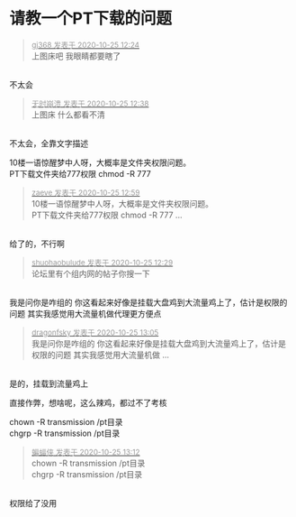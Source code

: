# 请教一个PT下载的问题


<div class="quote"><blockquote><font size="2"><a href="https://www.hostloc.com/forum.php?mod=redirect&amp;goto=findpost&amp;pid=9349387&amp;ptid=758239" target="_blank"><font color="#999999">gj368 发表于 2020-10-25 12:24</font></a></font><br />
上图床吧 我眼睛都要瞎了</blockquote></div><br />
不太会<img src="static/image/smiley/yct/014.gif" smilieid="45" border="0" alt="" />

<div class="quote"><blockquote><font size="2"><a href="https://www.hostloc.com/forum.php?mod=redirect&amp;goto=findpost&amp;pid=9349442&amp;ptid=758239" target="_blank"><font color="#999999">无时崩溃 发表于 2020-10-25 12:38</font></a></font><br />
上图床 什么都看不清</blockquote></div><br />
不太会<img src="static/image/smiley/yct/014.gif" smilieid="45" border="0" alt="" />，全靠文字描述

10楼一语惊醒梦中人呀，大概率是文件夹权限问题。<br />
PT下载文件夹给777权限 chmod -R 777<img id="aimg_eXxvV" onclick="zoom(this, this.src, 0, 0, 0)" class="zoom" src="https://cdn.jsdelivr.net/gh/hishis/forum-master/public/images/patch.gif" onmouseover="img_onmouseoverfunc(this)" onload="thumbImg(this)" border="0" alt="" />

<div class="quote"><blockquote><font size="2"><a href="https://www.hostloc.com/forum.php?mod=redirect&amp;goto=findpost&amp;pid=9349519&amp;ptid=758239" target="_blank"><font color="#999999">zaeve 发表于 2020-10-25 12:59</font></a></font><br />
10楼一语惊醒梦中人呀，大概率是文件夹权限问题。<br />
PT下载文件夹给777权限 chmod -R 777 ...</blockquote></div><br />
给了的，不行啊

<div class="quote"><blockquote><font size="2"><a href="https://www.hostloc.com/forum.php?mod=redirect&amp;goto=findpost&amp;pid=9349410&amp;ptid=758239" target="_blank"><font color="#999999">shuohaobulude 发表于 2020-10-25 12:29</font></a></font><br />
论坛里有个组内网的帖子你搜一下</blockquote></div><br />
我是问你是咋组的 你这看起来好像是挂载大盘鸡到大流量鸡上了，估计是权限的问题 其实我感觉用大流量机做代理更方便点 

<div class="quote"><blockquote><font size="2"><a href="https://www.hostloc.com/forum.php?mod=redirect&amp;goto=findpost&amp;pid=9349536&amp;ptid=758239" target="_blank"><font color="#999999">dragonfsky 发表于 2020-10-25 13:05</font></a></font><br />
我是问你是咋组的 你这看起来好像是挂载大盘鸡到大流量鸡上了，估计是权限的问题 其实我感觉用大流量机做 ...</blockquote></div><br />
是的，挂载到流量鸡上

直接作弊，想啥呢，这么辣鸡，都过不了考核

chown -R transmission /pt目录<br />
chgrp -R transmission /pt目录

<div class="quote"><blockquote><font size="2"><a href="https://www.hostloc.com/forum.php?mod=redirect&amp;goto=findpost&amp;pid=9349556&amp;ptid=758239" target="_blank"><font color="#999999">蝙蝠侠 发表于 2020-10-25 13:12</font></a></font><br />
chown -R transmission /pt目录<br />
chgrp -R transmission /pt目录</blockquote></div><br />
权限给了没用<img src="static/image/smiley/yct/021.gif" smilieid="37" border="0" alt="" />
